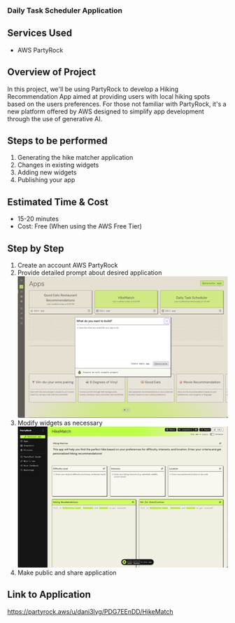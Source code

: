 ### Daily Task Scheduler Application

## Services Used
- AWS PartyRock

## Overview of Project
In this project, we'll be using PartyRock to develop a Hiking Recommendation App aimed at providing users with local hiking spots based on the users preferences. For those not familiar with PartyRock, it's a new platform offered by AWS designed to simplify app development through the use of generative AI. 

## Steps to be performed
1. Generating the hike matcher application
2. Changes in existing widgets
3. Adding new widgets
4. Publishing your app

## Estimated Time & Cost
- 15-20 minutes
- Cost: Free (When using the AWS Free Tier)

## Step by Step
1. Create an account AWS PartyRock
2. Provide detailed prompt about desired application
![picture](https://github.com/dani3lng/projects-aws/blob/main/hike-match/images/Screenshot%202024-06-30%20at%2022.47.55.png)
3. Modify widgets as necessary
![picture](https://github.com/dani3lng/projects-aws/blob/main/hike-match/images/Screenshot%202024-06-30%20at%2022.49.28.png)
4. Make public and share application

## Link to Application
https://partyrock.aws/u/dani3lyg/PDG7EEnDD/HikeMatch